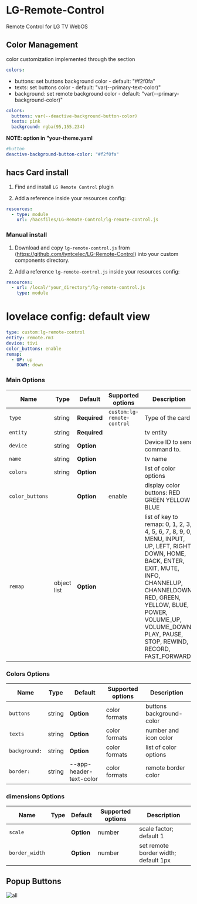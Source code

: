 # LG-Remote-Control

Remote Control for LG TV WebOS

## Color Management

color customization implemented through the section

```yaml
colors:
```

- buttons: set buttons background color - default: "#f2f0fa"
- texts: set buttons color - default: "var(--primary-text-color)"
- background: set remote background color - default: "var(--primary-background-color)"

```yaml
colors:
  buttons: var(--deactive-background-button-color)
  texts: pink
  background: rgba(95,155,234)
```

**NOTE: option in "your-theme.yaml**

```yaml
#button
deactive-background-button-color: "#f2f0fa"
```

## hacs Card install

1. Find and install `LG Remote Control` plugin

2. Add a reference inside your resources config:

```yaml
resources:
  - type: module
    url: /hacsfiles/LG-Remote-Control/lg-remote-control.js
```

### Manual install

1. Download and copy `lg-remote-control.js` from (https://github.com/lyntcelec/LG-Remote-Control) into your custom components directory.

2. Add a reference `lg-remote-control.js` inside your resources config:

```yaml
resources:
  - url: /local/"your_directory"/lg-remote-control.js
    type: module
```

# lovelace config: default view

```yaml
type: custom:lg-remote-control
entity: remote.rm3
device: tivi
color_buttons: enable
remap:
  - UP: up
    DOWN: down
```

### Main Options

| Name            | Type        | Default      | Supported options          | Description                                                                                                                                                                                                                                                      |
| --------------- | ----------- | ------------ | -------------------------- | ---------------------------------------------------------------------------------------------------------------------------------------------------------------------------------------------------------------------------------------------------------------- |
| `type`          | string      | **Required** | `custom:lg-remote-control` | Type of the card                                                                                                                                                                                                                                                 |
| `entity`        | string      | **Required** |                            | tv entity                                                                                                                                                                                                                                                        |
| `device`        | string      | **Option**   |                            | Device ID to send command to.                                                                                                                                                                                                                                    |
| `name`          | string      | **Option**   |                            | tv name                                                                                                                                                                                                                                                          |
| `colors`        | string      | **Option**   |                            | list of color options                                                                                                                                                                                                                                            |
| `color_buttons` |             | **Option**   | enable                     | display color buttons: RED GREEN YELLOW BLUE                                                                                                                                                                                                                     |
| `remap`         | object list | **Option**   |                            | list of key to remap: 0, 1, 2, 3, 4, 5, 6, 7, 8, 9, 0, MENU, INPUT, UP, LEFT, RIGHT, DOWN, HOME, BACK, ENTER, EXIT, MUTE, INFO, CHANNELUP, CHANNELDOWN, RED, GREEN, YELLOW, BLUE, POWER, VOLUME_UP, VOLUME_DOWN, PLAY, PAUSE, STOP, REWIND, RECORD, FAST_FORWARD |

### Colors Options

| Name          | Type   | Default                 | Supported options | Description              |
| ------------- | ------ | ----------------------- | ----------------- | ------------------------ |
| `buttons`     | string | **Option**              | color formats     | buttons background-color |
| `texts`       | string | **Option**              | color formats     | number and icon color    |
| `background:` | string | **Option**              | color formats     | list of color options    |
| `border:`     | string | --app-header-text-color | color formats     | remote border color      |

### dimensions Options

| Name           | Type | Default    | Supported options | Description                          |
| -------------- | ---- | ---------- | ----------------- | ------------------------------------ |
| `scale`        |      | **Option** | number            | scale factor; default 1              |
| `border_width` |      | **Option** | number            | set remote border width; default 1px |

## Popup Buttons

![all](example/popup.png)
